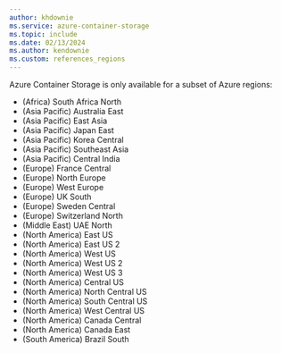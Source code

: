 ```yaml
---
author: khdownie
ms.service: azure-container-storage
ms.topic: include
ms.date: 02/13/2024
ms.author: kendownie
ms.custom: references_regions
---
```


Azure Container Storage is only available for a subset of Azure regions:

- (Africa) South Africa North
- (Asia Pacific) Australia East
- (Asia Pacific) East Asia
- (Asia Pacific) Japan East
- (Asia Pacific) Korea Central
- (Asia Pacific) Southeast Asia
- (Asia Pacific) Central India
- (Europe) France Central
- (Europe) North Europe
- (Europe) West Europe
- (Europe) UK South
- (Europe) Sweden Central
- (Europe) Switzerland North
- (Middle East) UAE North
- (North America) East US
- (North America) East US 2
- (North America) West US
- (North America) West US 2
- (North America) West US 3
- (North America) Central US
- (North America) North Central US
- (North America) South Central US
- (North America) West Central US
- (North America) Canada Central
- (North America) Canada East
- (South America) Brazil South
